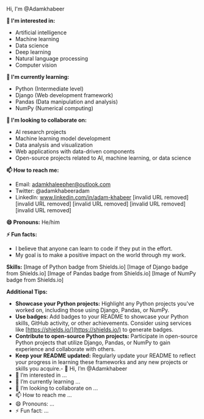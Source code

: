 Hi, I'm @Adamkhabeer

**👀 I'm interested in:**
- Artificial intelligence
- Machine learning
- Data science
- Deep learning
- Natural language processing
- Computer vision

**🌱 I'm currently learning:**
- Python (Intermediate level)
- Django (Web development framework)
- Pandas (Data manipulation and analysis)
- NumPy (Numerical computing)

**💞️ I'm looking to collaborate on:**
- AI research projects
- Machine learning model development
- Data analysis and visualization
- Web applications with data-driven components
- Open-source projects related to AI, machine learning, or data science

**📫 How to reach me:**
- Email: adamkhaleepher@outlook.com
- Twitter: @adamkhabeeradam
- LinkedIn: www.linkedin.com/in/adam-khabeer [invalid URL removed] [invalid URL removed] [invalid URL removed] [invalid URL removed] [invalid URL removed]

**😄 Pronouns:** He/him

**⚡ Fun facts:**
- I believe that anyone can learn to code if they put in the effort.
- My goal is to make a positive impact on the world through my work.

**Skills:**
[Image of Python badge from Shields.io]
[Image of Django badge from Shields.io]
[Image of Pandas badge from Shields.io]
[Image of NumPy badge from Shields.io]

**Additional Tips:**

- **Showcase your Python projects:** Highlight any Python projects you've worked on, including those using Django, Pandas, or NumPy.
- **Use badges:** Add badges to your README to showcase your Python skills, GitHub activity, or other achievements. Consider using services like [https://shields.io/](https://shields.io/) to generate badges.
- **Contribute to open-source Python projects:** Participate in open-source Python projects that utilize Django, Pandas, or NumPy to gain experience and collaborate with others.
- **Keep your README updated:** Regularly update your README to reflect your progress in learning these frameworks and any new projects or skills you acquire.- 👋 Hi, I’m @Adamkhabeer
- 👀 I’m interested in ...
- 🌱 I’m currently learning ...
- 💞️ I’m looking to collaborate on ...
- 📫 How to reach me ...
- 😄 Pronouns: ...
- ⚡ Fun fact: ...

<!---
Adamkhabeer/Adamkhabeer is a ✨ special ✨ repository because its `README.md` (this file) appears on your GitHub profile.
You can click the Preview link to take a look at your changes.
--->
